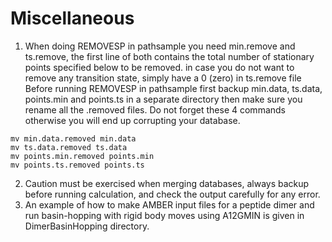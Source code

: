 # Miscellaneous

1. When doing REMOVESP in pathsample
you need min.remove and ts.remove, the first line of both contains the total number
of stationary points specified below to be removed. in case you do not want to remove 
any transition state, simply have a 0 (zero) in ts.remove file
Before running REMOVESP in pathsample
first backup min.data, ts.data, points.min and points.ts in a separate directory
then make sure you rename all the .removed files. Do not forget these 4 
commands otherwise you will end up corrupting your database.
```
mv min.data.removed min.data
mv ts.data.removed ts.data
mv points.min.removed points.min
mv points.ts.removed points.ts
```

2. Caution must be exercised when merging databases, always backup before 
running calculation, and check the output carefully for any error.
3. An example of how to make AMBER input files for a peptide dimer and run
basin-hopping with rigid body moves using A12GMIN is given in DimerBasinHopping
directory.
